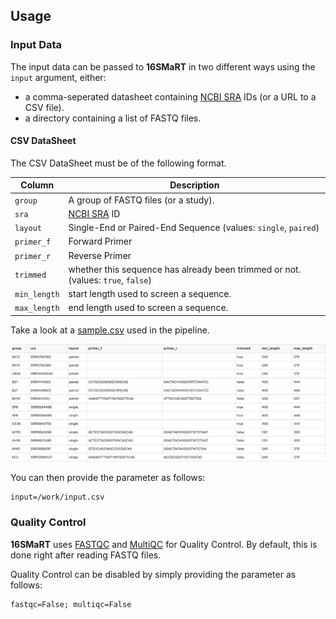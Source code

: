 ## Usage

### Input Data

The input data can be passed to **16SMaRT** in two different ways using the `input` argument, either:

* a comma-seperated datasheet containing [NCBI SRA](https://www.ncbi.nlm.nih.gov/sra) IDs (or a URL to a CSV file).
* a directory containing a list of FASTQ files.

#### CSV DataSheet

The CSV DataSheet must be of the following format.

| Column       | Description |
|--------------|-------------|
| `group`      | A group of FASTQ files (or a study).
| `sra`        | [NCBI SRA](https://www.ncbi.nlm.nih.gov/sra) ID
| `layout`     | Single-End or Paired-End Sequence (values: `single`, `paired`)
| `primer_f`   | Forward Primer
| `primer_r`   | Reverse Primer
| `trimmed`    | whether this sequence has already been trimmed or not. (values: `true`, `false`)
| `min_length` | start length used to screen a sequence.
| `max_length` | end length used to screen a sequence.

Take a look at a [sample.csv](https://github.com/achillesrasquinha/16SMaRT/blob/develop/src/s3mart/data/sample.csv) used in the pipeline.

![](_static/sample-datasheet.png)

You can then provide the parameter as follows:

```
input=/work/input.csv
```

### Quality Control

**16SMaRT** uses [FASTQC](https://www.bioinformatics.babraham.ac.uk/projects/fastqc/) and [MultiQC](https://multiqc.info/) for Quality Control. By default, this is done right after reading FASTQ files.

Quality Control can be disabled by simply providing the parameter as follows:

```
fastqc=False; multiqc=False
```

